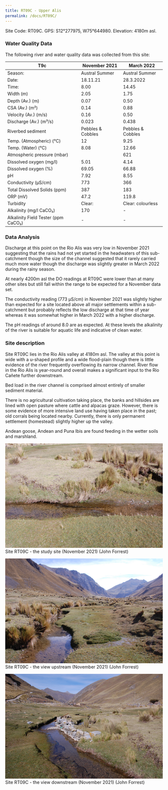 ```yaml
---
title: RT09C - Upper Alis
permalink: /docs/RT09C/
---
```



Site Code: RT09C.  GPS: S12°277975, W75°644980. Elevation:
4180m asl.


### Water Quality Data

The following river and water quality data was collected from this site:

|     T9c                                    |     November 2021        |     March 2022           |
|--------------------------------------------|--------------------------|--------------------------|
|     Season:                                |     Austral Summer       |     Austral Summer       |
|     Date:                                  |     18.11.21             |     28.3.2022            |
|     Time:                                  |     8.00                 |     14.45                |
|     Width (m)                              |     2.05                 |     1.75                 |
|     Depth (Av.) (m)                        |     0.07                 |     0.50                 |
|     CSA (Av.) (m²)                         |     0.14                 |     0.88                 |
|     Velocity (Av.) (m/s)                   |     0.16                 |     0.50                 |
|     Discharge (Av.) (m³/s)                 |     0.023                |     0.438                |
|     Riverbed sediment                      |     Pebbles & Cobbles    |     Pebbles & Cobbles    |
|     Temp. (Atmospheric) (°C)               |     12                   |     9.25                 |
|     Temp. (Water) (°C)                     |     8.08                 |     12.66                |
|     Atmospheric pressure (mbar)            |                          |     621                  |
|     Dissolved oxygen (mg/l)                |     5.01                 |     4.14                 |
|     Dissolved oxygen (%)                   |     69.05                |     66.88                |
|     pH                                     |     7.92                 |     8.55                 |
|     Conductivity (µS/cm)                   |     773                  |     366                  |
|     Total Dissolved Solids (ppm)           |     387                  |     183                  |
|     ORP (mV)                               |     47.2                 |     119.8                |
|     Turbidity                              |     Clear:               |     Clear: colourless    |
|     Alkalinity (mg/l CaCO₃)                |     170                  |     -                    |
|     Alkalinity Field Tester (ppm CaCO₃)    |     -                    |     -                    |


### Data Analysis
Discharge at this point on the Rio Alis was very low in November 2021 suggesting that the rains had not yet started in the headwaters of this sub-catchment though the size of the channel suggested that it rarely carried much more water though the discharge was slightly greater in March 2022 during the rainy season.

At nearly 4200m asl the DO readings at RT09C were lower than at many other sites but still fall within the range to be expected for a November data set. 

The conductivity reading (773 µS/cm) in November 2021 was slightly higher than expected for a site located above all major settlements within a sub-catchment but probably reflects the low discharge at that time of year whereas it was somewhat higher in March 2022 with a higher discharge.

The pH readings of around 8.0 are as expected. At these levels the alkalinity of the river is suitable for aquatic life and indicative of clean water. 


### Site description
Site RT09C lies in the Rio Alis valley at 4180m asl. The valley at this point is wide with a u-shaped profile and a wide flood-plain though there is little evidence of the river frequently overflowing its narrow channel. River flow in the Rio Alis is year-round and overall makes a significant input to the Rio Cañete further downstream.

Bed load in the river channel is comprised almost entirely of smaller sediment material. 

There is no agricultural cultivation taking place, the banks and hillsides are lined with open pasture where cattle and alpacas graze. However, there is some evidence of more intensive land use having taken place in the past; old corrals being located nearby. Currently, there is only permanent settlement (homestead) slightly higher up the valley. 

Andean goose, Andean and Puna Ibis are found feeding in the wetter soils and marshland.  



![Site T9C - the study site. (John Forrest)](/assets/SiteDescriptions/T9/T9CSite.JPG)
Site RT09C - the study site (November 2021) (John Forrest)


![Site T9C - the study site. (John Forrest)](/assets/SiteDescriptions/T9/T9CViewupstream.JPG)
Site RT09C - the view upstream (November 2021) (John Forrest)


![Site T9C - the study site. (John Forrest)](/assets/SiteDescriptions/T9/T9CViewdownstream.JPG)
Site RT09C - the view downstream (November 2021) (John Forrest)

